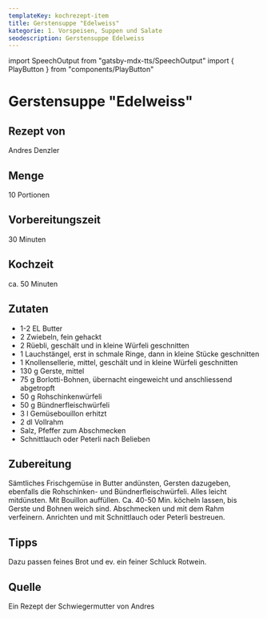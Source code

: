 ```yaml
---
templateKey: kochrezept-item
title: Gerstensuppe "Edelweiss"
kategorie: 1. Vorspeisen, Suppen und Salate
seodescription: Gerstensuppe Edelweiss
---
```

import SpeechOutput from "gatsby-mdx-tts/SpeechOutput"
import { PlayButton } from "components/PlayButton"

<SpeechOutput id="kochrezept-andres-denzler-gerstensuppe-edelweiss" customPlayButton={PlayButton}>

# Gerstensuppe "Edelweiss"

## Rezept von

Andres Denzler

## Menge

10 Portionen

## Vorbereitungszeit

30 Minuten

## Kochzeit

ca. 50 Minuten

## Zutaten
-	1-2 EL Butter
-	2 Zwiebeln, fein gehackt 
-	2 Rüebli, geschält und in kleine Würfeli geschnitten
-	1 Lauchstängel, erst in schmale Ringe, dann in kleine Stücke geschnitten
-	1 Knollensellerie, mittel, geschält und in kleine Würfeli geschnitten 
-	130 g Gerste, mittel
-	75 g Borlotti-Bohnen, übernacht eingeweicht und anschliessend abgetropft
-	50 g Rohschinkenwürfeli
-	50 g Bündnerfleischwürfeli
-	3 l Gemüsebouillon erhitzt
-	2 dl Vollrahm
-	Salz, Pfeffer zum Abschmecken
-	Schnittlauch oder Peterli nach Belieben

## Zubereitung

Sämtliches Frischgemüse in Butter andünsten, Gersten dazugeben, ebenfalls die Rohschinken- und Bündnerfleischwürfeli. Alles leicht mitdünsten. Mit Bouillon auffüllen. Ca. 40-50 Min. köcheln lassen, bis Gerste und Bohnen weich sind. Abschmecken und mit dem Rahm verfeinern. Anrichten und mit Schnittlauch oder Peterli bestreuen. 

## Tipps

Dazu passen feines Brot und ev. ein feiner Schluck Rotwein.

## Quelle
Ein Rezept der Schwiegermutter von Andres

</SpeechOutput>